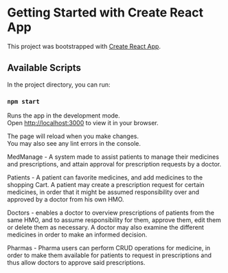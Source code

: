 # Getting Started with Create React App

This project was bootstrapped with [Create React App](https://github.com/facebook/create-react-app).

## Available Scripts

In the project directory, you can run:

### `npm start`

Runs the app in the development mode.\
Open [http://localhost:3000](http://localhost:3000) to view it in your browser.

The page will reload when you make changes.\
You may also see any lint errors in the console.

MedManage - A system made to assist patients to manage their medicines and prescriptions, and attain approval for prescription requests by a doctor.

Patients - A patient can favorite medicines, and add medicines to the shopping Cart. A patient may create a prescription request for certain medicines, in order that it might be assumed responsibility over and approved by a doctor from his own HMO.

Doctors - enables a doctor to overview prescriptions of patients from the same HMO, and to assume responsibility for them, approve them, edit them or delete them as necessary. 
A doctor may also examine the different medicines in order to make an informed decision.

Pharmas - Pharma users can perform CRUD operations for medicine, in order to make them available for patients to request in prescriptions and thus allow doctors to approve said prescriptions.
